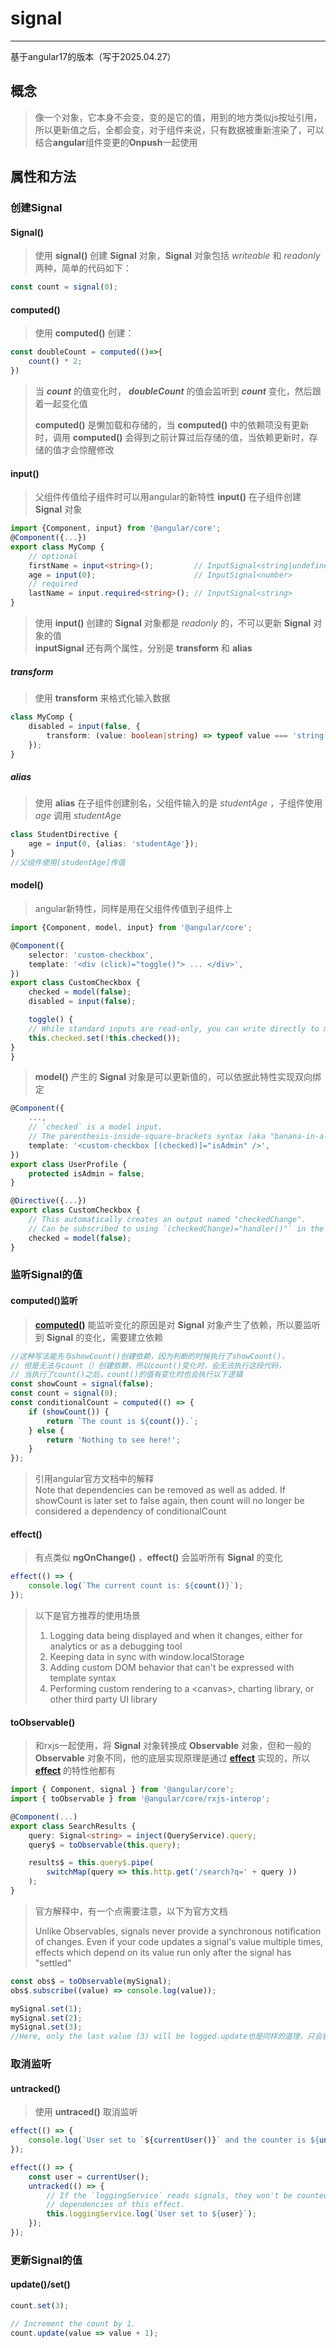 # signal

---

基于angular17的版本（写于2025.04.27）

## 概念

>像一个对象，它本身不会变，变的是它的值，用到的地方类似js按址引用，所以更新值之后，全都会变，对于组件来说，只有数据被重新渲染了，可以结合**angular**组件变更的**Onpush**一起使用

## 属性和方法

### 创建Signal

#### Signal()

>使用 **signal()** 创建 **Signal** 对象，**Signal** 对象包括 *writeable* 和 *readonly* 两种，简单的代码如下：

```ts
const count = signal(0);
```

#### computed()

>使用 **computed()** 创建：

```ts
const doubleCount = computed(()=>{
    count() * 2;
})
```

>当 ***count*** 的值变化时， ***doubleCount*** 的值会监听到 ***count*** 变化，然后跟着一起变化值  
>
>**computed()** 是懒加载和存储的，当 **computed()** 中的依赖项没有更新时，调用 **computed()** 会得到之前计算过后存储的值，当依赖更新时，存储的值才会惊醒修改

#### input()

>父组件传值给子组件时可以用angular的新特性 **input()** 在子组件创建 **Signal** 对象

```ts
import {Component, input} from '@angular/core';
@Component({...})
export class MyComp {
    // optional
    firstName = input<string>();         // InputSignal<string|undefined>
    age = input(0);                      // InputSignal<number>
    // required
    lastName = input.required<string>(); // InputSignal<string>
}
```

>使用 **input()** 创建的 **Signal** 对象都是 *readonly* 的，不可以更新 **Signal** 对象的值  
>**inputSignal** 还有两个属性，分别是 **transform** 和 **alias**

##### transform

>使用 **transform** 来格式化输入数据

```ts
class MyComp {
    disabled = input(false, {
        transform: (value: boolean|string) => typeof value === 'string' ? value === '' : value,
    });
}
```

##### alias

>使用 **alias** 在子组件创建别名，父组件输入的是 *studentAge* ，子组件使用 *age* 调用 *studentAge*

```ts
class StudentDirective {
    age = input(0, {alias: 'studentAge'});
}
//父组件使用[studentAge]传值

```

#### model()

>angular新特性，同样是用在父组件传值到子组件上

```ts
import {Component, model, input} from '@angular/core';

@Component({
    selector: 'custom-checkbox',
    template: '<div (click)="toggle()"> ... </div>',
})
export class CustomCheckbox {
    checked = model(false);
    disabled = input(false);

    toggle() {
    // While standard inputs are read-only, you can write directly to model inputs.
    this.checked.set(!this.checked());
}
}
```

>**model()** 产生的 **Signal** 对象是可以更新值的，可以依据此特性实现双向绑定

```ts
@Component({
    ...,
    // `checked` is a model input.
    // The parenthesis-inside-square-brackets syntax (aka "banana-in-a-box") creates a two-way binding
    template: '<custom-checkbox [(checked)]="isAdmin" />',
})
export class UserProfile {
    protected isAdmin = false;
}

@Directive({...})
export class CustomCheckbox {
    // This automatically creates an output named "checkedChange".
    // Can be subscribed to using `(checkedChange)="handler()"` in the template.
    checked = model(false);
}
```

### 监听Signal的值

#### computed()监听

>[**computed()**](#computed) 能监听变化的原因是对 **Signal** 对象产生了依赖，所以要监听到 **Signal** 的变化，需要建立依赖

```ts
//这种写法能先与showCount()创建依赖，因为判断的时候执行了showCount()，
// 但是无法与count（）创建依赖，所以count()变化时，会无法执行这段代码，
// 当执行了count()之后，count()的值有变化时也会执行以下逻辑
const showCount = signal(false);
const count = signal(0);
const conditionalCount = computed(() => {
    if (showCount()) {
        return `The count is ${count()}.`;
    } else {
        return 'Nothing to see here!';
    }
});
```

>引用angular官方文档中的解释  
>Note that dependencies can be removed as well as added. If showCount is later set to false again, then count will no longer be considered a dependency of conditionalCount

#### effect()

>有点类似 **ngOnChange()** ，**effect()** 会监听所有 **Signal** 的变化

```ts
effect(() => {
    console.log(`The current count is: ${count()}`);
});
```

>以下是官方推荐的使用场景  
>
>1. Logging data being displayed and when it changes, either for analytics or as a debugging tool  
>2. Keeping data in sync with window.localStorage  
>3. Adding custom DOM behavior that can't be expressed with template syntax  
>4. Performing custom rendering to a \<canvas\>, charting library, or other third party UI library

#### toObservable()

>和rxjs一起使用，将 **Signal** 对象转换成 **Observable** 对象，但和一般的 **Observable** 对象不同，他的底层实现原理是通过 [**effect**](#effect) 实现的，所以 [**effect**](#effect) 的特性他都有

```ts
import { Component, signal } from '@angular/core';
import { toObservable } from '@angular/core/rxjs-interop';

@Component(...)
export class SearchResults {
    query: Signal<string> = inject(QueryService).query;
    query$ = toObservable(this.query);

    results$ = this.query$.pipe(
        switchMap(query => this.http.get('/search?q=' + query ))
    );
}
```

>官方解释中，有一个点需要注意，以下为官方文档  
>
>Unlike Observables, signals never provide a synchronous notification of changes. Even if your code updates a signal's value multiple times, effects which depend on its value run only after the signal has "settled"

```ts
const obs$ = toObservable(mySignal);
obs$.subscribe((value) => console.log(value));

mySignal.set(1);
mySignal.set(2);
mySignal.set(3);
//Here, only the last value (3) will be logged.update也是同样的道理，只会获取最后的值
```

### 取消监听

#### untracked()

>使用 **untraced()** 取消监听

```ts
effect(() => {
    console.log(`User set to `${currentUser()}` and the counter is ${untracked(counter)}`);
});

effect(() => {
    const user = currentUser();
    untracked(() => {
        // If the `loggingService` reads signals, they won't be counted as
        // dependencies of this effect.
        this.loggingService.log(`User set to ${user}`);
    });
});
```

### 更新Signal的值

#### update()/set()

```ts
count.set(3);

// Increment the count by 1.
count.update(value => value + 1);
```
